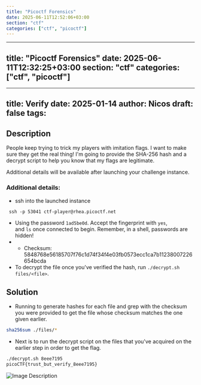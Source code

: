 ```yaml
---
title: "Picoctf Forensics"
date: 2025-06-11T12:52:06+03:00
section: "ctf"
categories: ["ctf", "picoctf"]
---
```

---
title: "Picoctf Forensics"
date: 2025-06-11T12:32:25+03:00
section: "ctf"
categories: ["ctf", "picoctf"]
---
---
title: Verify
date: 2025-01-14
author: Nicos
draft: false
tags: 
---
## Description

People keep trying to trick my players with imitation flags. I want to make sure they get the real thing! I'm going to provide the SHA-256 hash and a decrypt script to help you know that my flags are legitimate.

Additional details will be available after launching your challenge instance.

### Additional details:
- ssh into the launched instance
```ssh
 ssh -p 53041 ctf-player@rhea.picoctf.net
```

-  Using the password `1ad5be0d`. Accept the fingerprint with `yes`, and `ls` once connected to begin. Remember, in a shell, passwords are hidden!
- - Checksum: 5848768e56185707f76c1d74f34f4e03fb0573ecc1ca7b11238007226654bcda
- To decrypt the file once you've verified the hash, run `./decrypt.sh files/<file>`.

## Solution

- Running to generate hashes for each file and grep with the checksum you were provided to get the file whose checksum matches the one given earlier.
```bash
sha256sum ./files/*
```

- Next is to run the decrypt script on the files that you've acquired on the earlier step in order to get the flag.
```bash
./decrypt.sh 8eee7195
picoCTF{trust_but_verify_8eee7195}
```

![Image Description](/images/Screenshot%202025-01-14%20210514.png)
